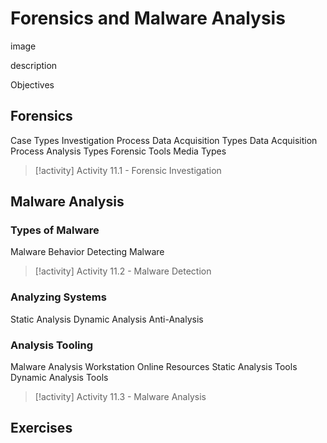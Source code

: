 # Forensics and Malware Analysis
image

description

Objectives

## Forensics
Case Types
Investigation Process
Data Acquisition Types
Data Acquisition Process
Analysis Types
Forensic Tools
Media Types

>[!activity] Activity 11.1 - Forensic Investigation

## Malware Analysis
### Types of Malware
Malware Behavior
Detecting Malware

>[!activity] Activity 11.2 - Malware Detection

### Analyzing Systems
Static Analysis
Dynamic Analysis
Anti-Analysis
### Analysis Tooling
Malware Analysis Workstation
Online Resources
Static Analysis Tools
Dynamic Analysis Tools

> [!activity] Activity 11.3 - Malware Analysis

## Exercises